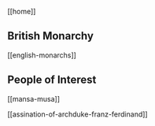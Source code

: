 [[home]]

## British Monarchy

[[english-monarchs]]

## People of Interest

[[mansa-musa]]

[[assination-of-archduke-franz-ferdinand]]
